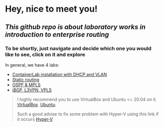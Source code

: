 # Hey, nice to meet you! 
## _This github repo is about laboratory works in introduction to enterprise routing_
### To be shortly, just navigate and decide which one you would like to see, click on it and explore

In general, we have 4 labs:
* [ContainerLab installation with DHCP and VLAN](https://itmo-ict-faculty.github.io/introduction-in-routing/education/labs2022_2023/lab1/lab1/)
* [Static routing](https://itmo-ict-faculty.github.io/introduction-in-routing/education/labs2022_2023/lab2/lab2/)
* [OSPF & MPLS](https://itmo-ict-faculty.github.io/introduction-in-routing/education/labs2022_2023/lab3/lab3/)
* [iBGP, L3VPN, VPLS](https://itmo-ict-faculty.github.io/introduction-in-routing/education/labs2022_2023/lab4/lab4/)


> I highly recommend you to use VirtualBox and Ubuntu <= 20.04 on it.
> [VirtualBox](https://www.virtualbox.org/).
> [Ubuntu](https://ubuntu.com/download/desktop).
> 
> Such a good advise to fix some problem with Hyper-V using this link if it occurs [Hyper-V](https://learn.microsoft.com/ru-ru/troubleshoot/windows-client/application-management/virtualization-apps-not-work-with-hyper-v)
